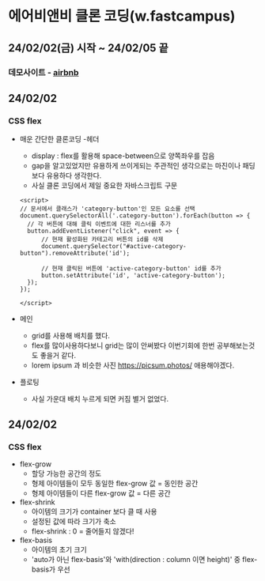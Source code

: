 # 에어비앤비 클론 코딩(w.fastcampus)

## 24/02/02(금) 시작 ~ 24/02/05 끝

<h3>데모사이트 - <a href="https://bp4sp4.github.io/airbnb/">airbnb</a></h1>

<h2>24/02/02</h2>
<h3>CSS flex</h3>

- 매운 간단한 클론코딩 -헤더

  - display : flex를 활용해 space-between으로 양쪽좌우를 잡음
  - gap을 알고있었지만 유용하게 쓰이게되는 주관적인 생각으로는 마진이나 패딩보다 유용하다 생각한다.
  - 사실 클론 코딩에서 제일 중요한 자바스크립트 구문

  ```
  <script>
  // 문서에서 클래스가 'category-button'인 모든 요소를 선택
  document.querySelectorAll('.category-button').forEach(button => {
    // 각 버튼에 대해 클릭 이벤트에 대한 리스너를 추가
    button.addEventListener("click", event => {
        // 현재 활성화된 카테고리 버튼의 id를 삭제
        document.querySelector("#active-category-button").removeAttribute('id');

        // 현재 클릭된 버튼에 'active-category-button' id를 추가
        button.setAttribute('id', 'active-category-button');
    });
  });

  </script>
  ```

- 메인
  - grid를 사용해 배치를 했다.
  - flex를 많이사용하다보니 grid는 많이 안써봤다 이번기회에 한번 공부해보는것도 좋을거 같다.
  - lorem ipsum 과 비슷한 사진 https://picsum.photos/ 애용해야겠다.
- 플로팅
  - 사실 가운대 배치 누르게 되면 커짐 별거 없었다.

<h2>24/02/02</h2>
<h3>CSS flex</h3>

- flex-grow
  - 할당 가능한 공간의 정도
  - 형제 아이템들이 모두 동일한 flex-grow 값 = 동인한 공간
  - 형제 아이템들이 다른 flex-grow 값 = 다른 공간
- flex-shrink
  - 아이템의 크기가 container 보다 클 때 사용
  - 설정된 값에 따라 크기가 축소
  - flex-shrink : 0 = 줄어들지 않겠다!
- flex-basis
  - 아이템의 초기 크기
  - 'auto가 아닌 flex-basis'와 'with(direction : column 이면 height)' 중 flex-basis가 우선
